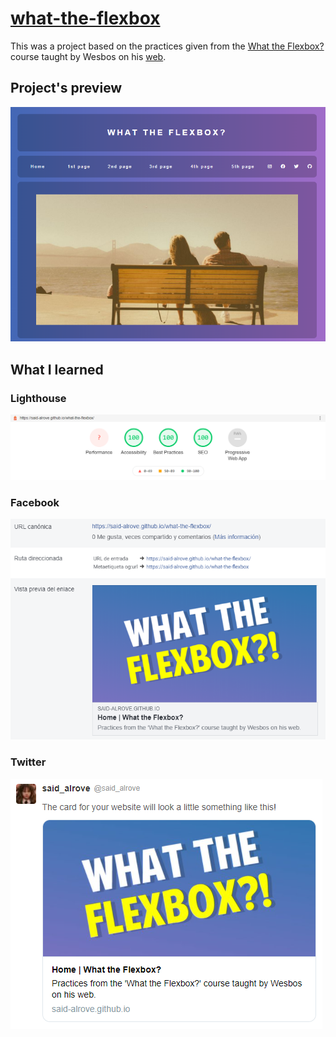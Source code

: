 # [what-the-flexbox](https://said-alrove.github.io/what-the-flexbox/)
This was a project based on the practices given from the [What the Flexbox?](https://wesbos.com/) course taught by Wesbos on his [web](https://flexbox.io/).

## Project's preview
![](readme/screenshot.png)

## What I learned


### Lighthouse
![](readme/lighthouse.png)

### Facebook
![](readme/facebook.png)

### Twitter
![](readme/twitter.png)